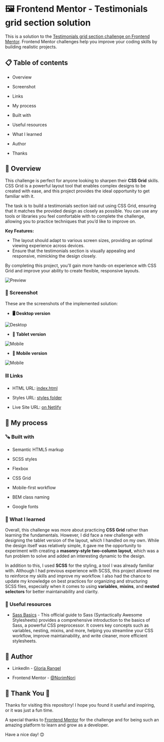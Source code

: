 # 🖼 Frontend Mentor - Testimonials grid section solution

This is a solution to the [Testimonials grid section challenge on Frontend Mentor](https://www.frontendmentor.io/challenges/testimonials-grid-section-Nnw6J7Un7). Frontend Mentor challenges help you improve your coding skills by building realistic projects. 

##  📋 Table of contents

-  Overview

-  Screenshot

-  Links

-  My process

-  Built with

-  Useful resources

- What I learned

-  Author

-  Thanks

##  📖 Overview

This challenge is perfect for anyone looking to sharpen their **CSS Grid** skills. CSS Grid is a powerful layout tool that enables complex designs to be created with ease, and this project provides the ideal opportunity to get familiar with it.

The task is to build a testimonials section laid out using CSS Grid, ensuring that it matches the provided design as closely as possible. You can use any tools or libraries you feel comfortable with to complete the challenge, allowing you to practice techniques that you’d like to improve on.

**Key Features:**

-  The layout should adapt to various screen sizes, providing an optimal viewing experience across devices.
-  Ensure that the testimonials section is visually appealing and responsive, mimicking the design closely.

By completing this project, you'll gain more hands-on experience with CSS Grid and improve your ability to create flexible, responsive layouts.

![Preview](./images/desktop-preview.jpg)

###  📸 Screenshot

These are the screenshots of the implemented solution:

-  **🖥️ Desktop version**

![Desktop](./images/testimonials_desktop.png)

-  **🔳 Tablet version**

![Mobile](./images/testimonials_tablet.png)

-  **📱 Mobile version**

![Mobile](./images/testimonials_mobile.png)


###  ⛓️ Links

-  HTML URL: [index.html](https://github.com/NorimNori/testimonials-grid-section/blob/main/index.html)

-  Styles URL: [styles folder](https://github.com/NorimNori/testimonials-grid-section/tree/main/styles)

-  Live Site URL: [on Netlify](https://testimonials-grid-section-by-gr.netlify.app/)

##  📌 My process

###  🪚 Built with

-  Semantic HTML5 markup

-  SCSS styles

-  Flexbox

-  CSS Grid

-  Mobile-first workflow

-  BEM class naming 

-  Google fonts

###  🔬 What I learned

Overall, this challenge was more about practicing **CSS Grid** rather than learning the fundamentals. However, I did face a new challenge with designing the tablet version of the layout, which I handled on my own. While the design itself was relatively simple, it gave me the opportunity to experiment with creating a **masonry-style two-column layout**, which was a fun problem to solve and added an interesting dynamic to the design.

In addition to this, I used **SCSS** for the styling, a tool I was already familiar with. Although I had previous experience with SCSS, this project allowed me to reinforce my skills and improve my workflow. I also had the chance to update my knowledge on best practices for organizing and structuring SCSS files, especially when it comes to using **variables**, **mixins**, and **nested selectors** for better maintainability and clarity.

###  📝 Useful resources

-  [Sass Basics](https://sass-lang.com/guide/) - This official guide to Sass (Syntactically Awesome Stylesheets) provides a comprehensive introduction to the basics of Sass, a powerful CSS preprocessor. It covers key concepts such as variables, nesting, mixins, and more, helping you streamline your CSS workflow, improve maintainability, and write cleaner, more efficient stylesheets.

##  👋 Author

-  LinkedIn - [Gloria Rangel](https://www.linkedin.com/in/gloria-rangel-06b960306/)

-  Frontend Mentor - [@NorimNori](https://www.frontendmentor.io/profile/NorimNori)


##  🌟 Thank You 🌟

Thanks for visiting this repository! I hope you found it useful and inspiring, or it was just a fun time.

A special thanks to [Frontend Mentor](https://www.frontendmentor.io) for the challenge and for being such an amazing platform to learn and grow as a developer.

Have a nice day! 😊
